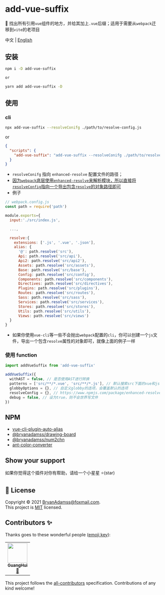 # add-vue-suffix

🔨 找出所有引用`vue`组件的地方，并给其加上`.vue`后缀；适用于需要从`webpack`迁移到`vite`的老项目

中文 | [English](https://github.com/BryanAdamss/add-vue-suffix/blob/master/README.md)

## 安装

```sh
npm i -D add-vue-suffix

or

yarn add add-vue-suffix -D
```

## 使用

### cli

```bash
npx add-vue-suffix --resolveConifg ./path/to/resolve-config.js
```

or

```json
{
  "scripts": {
    "add-vue-suffix": "add-vue-suffix --resolveConifg ./path/to/resolve-config.js"
  }
}
```

- `resolveConifg` 指向 `enhanced-resolve` 配置文件的路径；
- [因为`webpack`底层使用`enhanced-resolve`来解析模块，所以直接将`resolveConfig`指向一个导出包含`resolve`的对象路径即可](https://webpack.js.org/concepts/module-resolution/)
- 例子

```js
// webpack.config.js
const path = require('path')

module.exports={
  input:'./src/index.js',

  ...,

  resolve:{
    extensions: ['.js', '.vue', '.json'],
    alias: {
      '@': path.resolve('src'),
      Api: path.resolve('src/api'),
      Api2: path.resolve('src/api2'),
      Assets: path.resolve('src/assets'),
      Base: path.resolve('src/base'),
      Config: path.resolve('src/config'),
      Components: path.resolve('src/components'),
      Directives: path.resolve('src/directives'),
      Plugins: path.resolve('src/plugins'),
      Routes: path.resolve('src/routes'),
      Sass: path.resolve('src/sass'),
      Services: path.resolve('src/services'),
      Stores: path.resolve('src/stores'),
      Utils: path.resolve('src/utils'),
      Views: path.resolve('src/views')
  }
}
```

- 如果你使用`vue-cli`等一些不会抛出`webpack`配置的`cli`，你可以创建一个`js`文件，导出一个包含`resolve`属性的对象即可，就像上面的例子一样

### 使用 function

```js
import addVueSuffix from 'add-vue-suffix'

addVueSuffix({
  withAST = false, // 是否使用AST进行转换
  patterns = ['src/**/*.vue', 'src/**/*.js'], // 默认搜索src下面的vue和js文件
  globbyOptions = {}, // 自定义globby的选项，会覆盖默认的选项
  resolveConfig = {}, // https://www.npmjs.com/package/enhanced-resolve；和webpack.resolve一致；https://webpack.js.org/configuration/resolve/#resolve
  debug = false, // 设为true，则不会世界写文件
})
```

## NPM

- [vue-cli-plugin-auto-alias](https://www.npmjs.com/package/vue-cli-plugin-auto-alias)
- [@bryanadamss/drawing-board](https://www.npmjs.com/package/@bryanadamss/drawing-board)
- [@bryanadamss/num2chn](https://www.npmjs.com/package/@bryanadamss/num2chn)
- [ant-color-converter](https://www.npmjs.com/package/ant-color-converter)

## Show your support

如果你觉得这个插件对你有帮助，请给一个小星星 ⭐️(star)

## 📝 License

Copyright © 2021 [BryanAdamss@foxmail.com](https://github.com/BryanAdamss).<br />
This project is [MIT](https://github.com/kefranabg/readme-md-generator/blob/master/LICENSE) licensed.

## Contributors ✨

Thanks goes to these wonderful people ([emoji key](https://allcontributors.org/docs/en/emoji-key)):

<!-- ALL-CONTRIBUTORS-LIST:START - Do not remove or modify this section -->
<!-- prettier-ignore-start -->
<!-- markdownlint-disable -->
<table>
  <tr>
    <td align="center"><a href="https://bryanadamss.github.io/"><img src="https://avatars3.githubusercontent.com/u/7441504?v=4" width="64px;" alt=""/><br /><sub><b>GuangHui</b></sub></a><br /><a href="#projectManagement-BryanAdamss" title="Project Management">📆</a></td>
  </tr>
</table>

<!-- markdownlint-enable -->
<!-- prettier-ignore-end -->

<!-- ALL-CONTRIBUTORS-LIST:END -->

This project follows the [all-contributors](https://github.com/all-contributors/all-contributors) specification. Contributions of any kind welcome!
